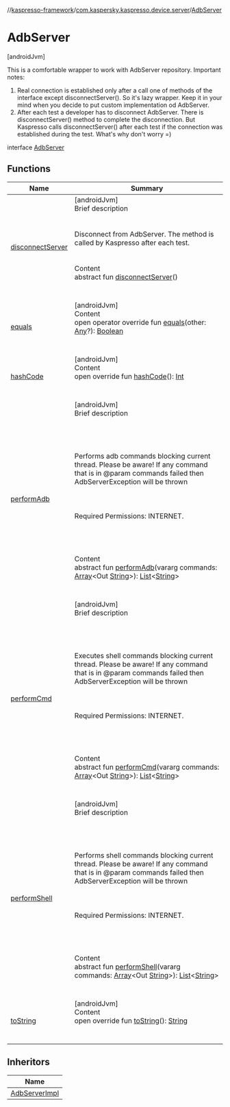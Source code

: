 //[kaspresso-framework](../../index.md)/[com.kaspersky.kaspresso.device.server](../index.md)/[AdbServer](index.md)



# AdbServer  
 [androidJvm] 



This is a comfortable wrapper to work with AdbServer repository. Important notes:

<ol><li>Real connection is established only after a call one of methods of the interface except disconnectServer(). So it's lazy wrapper. Keep it in your mind when you decide to put custom implementation od AdbServer.</li><li>After each test a developer has to disconnect AdbServer. There is disconnectServer() method to complete the disconnection. But Kaspresso calls disconnectServer() after each test if the connection was established during the test. What's why don't worry =)</li></ol>

interface [AdbServer](index.md)   


## Functions  
  
|  Name|  Summary| 
|---|---|
| [disconnectServer](disconnect-server.md)| [androidJvm]  <br>Brief description  <br><br><br>Disconnect from AdbServer. The method is called by Kaspresso after each test.<br><br>  <br>Content  <br>abstract fun [disconnectServer](disconnect-server.md)()  <br><br><br>
| [equals](https://kotlinlang.org/api/latest/jvm/stdlib/kotlin/-any/equals.html)| [androidJvm]  <br>Content  <br>open operator override fun [equals](https://kotlinlang.org/api/latest/jvm/stdlib/kotlin/-any/equals.html)(other: [Any](https://kotlinlang.org/api/latest/jvm/stdlib/kotlin/-any/index.html)?): [Boolean](https://kotlinlang.org/api/latest/jvm/stdlib/kotlin/-boolean/index.html)  <br><br><br>
| [hashCode](https://kotlinlang.org/api/latest/jvm/stdlib/kotlin/-any/hash-code.html)| [androidJvm]  <br>Content  <br>open override fun [hashCode](https://kotlinlang.org/api/latest/jvm/stdlib/kotlin/-any/hash-code.html)(): [Int](https://kotlinlang.org/api/latest/jvm/stdlib/kotlin/-int/index.html)  <br><br><br>
| [performAdb](perform-adb.md)| [androidJvm]  <br>Brief description  <br><br><br><br><br>Performs adb commands blocking current thread. Please be aware! If any command that is in @param commands failed then AdbServerException will be thrown<br><br><br><br>Required Permissions: INTERNET.<br><br><br><br>  <br>Content  <br>abstract fun [performAdb](perform-adb.md)(vararg commands: [Array](https://kotlinlang.org/api/latest/jvm/stdlib/kotlin/-array/index.html)<Out [String](https://kotlinlang.org/api/latest/jvm/stdlib/kotlin/-string/index.html)>): [List](https://kotlinlang.org/api/latest/jvm/stdlib/kotlin.collections/-list/index.html)<[String](https://kotlinlang.org/api/latest/jvm/stdlib/kotlin/-string/index.html)>  <br><br><br>
| [performCmd](perform-cmd.md)| [androidJvm]  <br>Brief description  <br><br><br><br><br>Executes shell commands blocking current thread. Please be aware! If any command that is in @param commands failed then AdbServerException will be thrown<br><br><br><br>Required Permissions: INTERNET.<br><br><br><br>  <br>Content  <br>abstract fun [performCmd](perform-cmd.md)(vararg commands: [Array](https://kotlinlang.org/api/latest/jvm/stdlib/kotlin/-array/index.html)<Out [String](https://kotlinlang.org/api/latest/jvm/stdlib/kotlin/-string/index.html)>): [List](https://kotlinlang.org/api/latest/jvm/stdlib/kotlin.collections/-list/index.html)<[String](https://kotlinlang.org/api/latest/jvm/stdlib/kotlin/-string/index.html)>  <br><br><br>
| [performShell](perform-shell.md)| [androidJvm]  <br>Brief description  <br><br><br><br><br>Performs shell commands blocking current thread. Please be aware! If any command that is in @param commands failed then AdbServerException will be thrown<br><br><br><br>Required Permissions: INTERNET.<br><br><br><br>  <br>Content  <br>abstract fun [performShell](perform-shell.md)(vararg commands: [Array](https://kotlinlang.org/api/latest/jvm/stdlib/kotlin/-array/index.html)<Out [String](https://kotlinlang.org/api/latest/jvm/stdlib/kotlin/-string/index.html)>): [List](https://kotlinlang.org/api/latest/jvm/stdlib/kotlin.collections/-list/index.html)<[String](https://kotlinlang.org/api/latest/jvm/stdlib/kotlin/-string/index.html)>  <br><br><br>
| [toString](https://kotlinlang.org/api/latest/jvm/stdlib/kotlin/-any/to-string.html)| [androidJvm]  <br>Content  <br>open override fun [toString](https://kotlinlang.org/api/latest/jvm/stdlib/kotlin/-any/to-string.html)(): [String](https://kotlinlang.org/api/latest/jvm/stdlib/kotlin/-string/index.html)  <br><br><br>


## Inheritors  
  
|  Name| 
|---|
| [AdbServerImpl](../-adb-server-impl/index.md)


